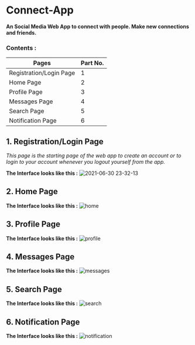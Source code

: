 # Connect-App
**An Social Media Web App to connect with people. Make new connections and friends.**

### Contents :
| Pages | Part No. |
| --- | --- | 
| Registration/Login Page | 1 |
| Home Page | 2 |
| Profile Page | 3 | 
| Messages Page | 4 | 
| Search Page | 5 | 
| Notification Page | 6 | 


## 1. Registration/Login Page
_This page is the starting page of the web app to create an account or to login to your account whenever you logout yourself from the app._

**The Interface looks like this :**
![2021-06-30 23-32-13](https://user-images.githubusercontent.com/77109758/124011306-7f434380-d9fd-11eb-869e-f94233748918.gif)

## 2. Home Page

**The Interface looks like this :**
![home](https://user-images.githubusercontent.com/77109758/124014384-152c9d80-da01-11eb-9f49-5e54348c1eec.gif)

## 3. Profile Page

**The Interface looks like this :**
![profile](https://user-images.githubusercontent.com/77109758/124014467-3097a880-da01-11eb-90c0-ca3286056d86.gif)

## 4. Messages Page

**The Interface looks like this :**
![messages](https://user-images.githubusercontent.com/77109758/124014523-41481e80-da01-11eb-86fc-e3b831c44741.gif)

## 5. Search Page

**The Interface looks like this :**
![search](https://user-images.githubusercontent.com/77109758/124014569-502ed100-da01-11eb-8eae-be699ce95cf6.gif)

## 6. Notification Page

**The Interface looks like this :**
![notification](https://user-images.githubusercontent.com/77109758/124014635-65a3fb00-da01-11eb-9fb7-9dc59c705c7e.gif)
